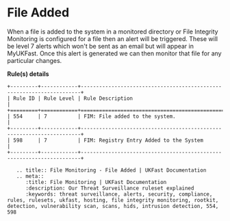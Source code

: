 # File Added

When a file is added to the system in a monitored directory or File Integrity Monitoring is configured for a file then an alert will be triggered. These will be level 7 alerts which won't be sent as an email but will appear in MyUKFast. Once this alert is generated we can then monitor that file for any particular changes. 

**Rule(s) details**

```eval_rst
+---------+------------+----------------------------------------------------------------------+
| Rule ID | Rule Level | Rule Description                                                     |
+=========+============+======================================================================+
| 554     | 7          | FIM: File added to the system.                                       |
+---------+------------+----------------------------------------------------------------------+
| 598     | 7          | FIM: Registry Entry Added to the System                              |
+---------+------------+----------------------------------------------------------------------+

```

```eval_rst
   .. title:: File Monitoring - File Added | UKFast Documentation
   .. meta::
      :title: File Monitoring | UKFast Documentation
      :description: Our Threat Surveillance ruleset explained
      :keywords: threat surveillance, alerts, security, compliance, rules, rulesets, ukfast, hosting, file integrity monitoring, rootkit, detection, vulnerability scan, scans, hids, intrusion detection, 554, 598
```